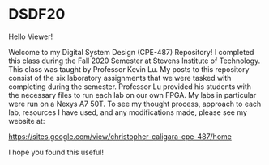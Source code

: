 # DSDF20

Hello Viewer!

Welcome to my Digital System Design (CPE-487) Repository!
I completed this class during the Fall 2020 Semester at Stevens Institute of Technology. This class was taught by Professor Kevin Lu.
My posts to this repository consist of the six laboratory assignments that we were tasked with completing during the semester.
Professor Lu provided his students with the necessary files to run each lab on our own FPGA. My labs in particular were run on a Nexys A7 50T.
To see my thought process, approach to each lab, resources I have used, and any modifications made, please see my website at:

https://sites.google.com/view/christopher-caligara-cpe-487/home

I hope you found this useful!
